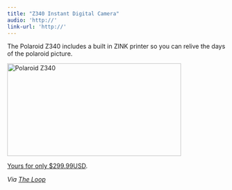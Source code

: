 ```yaml
---
title: "Z340 Instant Digital Camera"
audio: 'http://'
link-url: 'http://'
---
```

<p>The Polaroid Z340 includes a built in ZINK printer so you can relive the days of the polaroid picture.</p>
<p><img src="https://chrisenns.com/wp-content/uploads/2011/11/t400_a3649b638ec996a0c7759932a8fb7681.png" alt="Polaroid Z340" title="Polaroid Z340" width="400" height="213" class="aligncenter size-full wp-image-19786" /></p>
<p><a href="http://store.polaroid.com/product/9/356223/Z340/_/Z340_Instant_Digital_Camera">Yours for only $299.99USD</a>.</p>
<p><em>Via <a href="http://www.loopinsight.com/2011/11/10/polaroids-z340-instant-digital-camera-brings-back-the-70s">The Loop</a></em></p>
